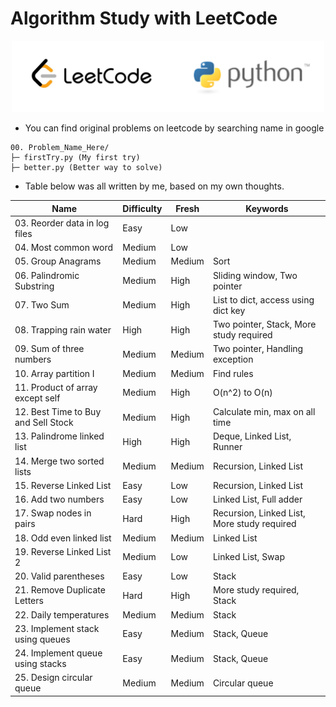 # Algorithm Study with LeetCode
<p align="middle">
  <img src="/00.%20Extra/logo.png" width="500" /> 
</p>

* You can find original problems on leetcode by searching name in google  

```
00. Problem_Name_Here/
├─ firstTry.py (My first try)
├─ better.py (Better way to solve)
```

* Table below was all written by me, based on my own thoughts.  

|Name                               |Difficulty|Fresh |Keywords                           |
|-----------------------------------|----------|------|-----------------------------------|
|03. Reorder data in log files      |Easy      |Low   |                                   |
|04. Most common word               |Medium    |Low   |                                   |
|05. Group Anagrams                 |Medium    |Medium|Sort                               |
|06. Palindromic Substring          |Medium    |High  |Sliding window, Two pointer        |
|07. Two Sum                        |Medium    |High  |List to dict, access using dict key|
|08. Trapping rain water            |High      |High  |Two pointer, Stack, More study required|
|09. Sum of three numbers           |Medium    |Medium|Two pointer, Handling exception    |
|10. Array partition I              |Medium    |Medium|Find rules                         |
|11. Product of array except self   |Medium    |High  |O(n^2) to O(n)                     |
|12. Best Time to Buy and Sell Stock|Medium    |High  |Calculate min, max on all time     |
|13. Palindrome linked list         |High      |High  |Deque, Linked List, Runner         |
|14. Merge two sorted lists         |Medium    |Medium|Recursion, Linked List             |
|15. Reverse Linked List            |Easy      |Low   |Recursion, Linked List             |
|16. Add two numbers                |Easy      |Low   |Linked List, Full adder            |
|17. Swap nodes in pairs            |Hard      |High  |Recursion, Linked List, More study required|
|18. Odd even linked list           |Medium    |Medium|Linked List                        |
|19. Reverse Linked List 2          | Medium   |Low   |Linked List, Swap                  |
|20. Valid parentheses              |Easy      |Low   |Stack                              |
|21. Remove Duplicate Letters       |Hard      |High  |More study required, Stack         |
|22. Daily temperatures             |Medium    |Medium|Stack                              |
|23. Implement stack using queues   |Easy      |Medium|Stack, Queue                       |
|24. Implement queue using stacks   |Easy      |Medium|Stack, Queue                       |
|25. Design circular queue          |Medium    |Medium|Circular queue                     |
